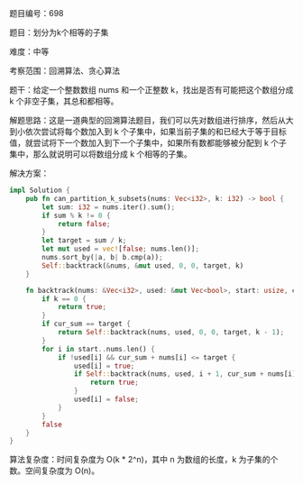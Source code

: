 题目编号：698

题目：划分为k个相等的子集

难度：中等

考察范围：回溯算法、贪心算法

题干：给定一个整数数组 nums 和一个正整数 k，找出是否有可能把这个数组分成 k 个非空子集，其总和都相等。

解题思路：这是一道典型的回溯算法题目，我们可以先对数组进行排序，然后从大到小依次尝试将每个数加入到 k 个子集中，如果当前子集的和已经大于等于目标值，就尝试将下一个数加入到下一个子集中，如果所有数都能够被分配到 k 个子集中，那么就说明可以将数组分成 k 个相等的子集。

解决方案：

```rust
impl Solution {
    pub fn can_partition_k_subsets(nums: Vec<i32>, k: i32) -> bool {
        let sum: i32 = nums.iter().sum();
        if sum % k != 0 {
            return false;
        }
        let target = sum / k;
        let mut used = vec![false; nums.len()];
        nums.sort_by(|a, b| b.cmp(a));
        Self::backtrack(&nums, &mut used, 0, 0, target, k)
    }

    fn backtrack(nums: &Vec<i32>, used: &mut Vec<bool>, start: usize, cur_sum: i32, target: i32, k: i32) -> bool {
        if k == 0 {
            return true;
        }
        if cur_sum == target {
            return Self::backtrack(nums, used, 0, 0, target, k - 1);
        }
        for i in start..nums.len() {
            if !used[i] && cur_sum + nums[i] <= target {
                used[i] = true;
                if Self::backtrack(nums, used, i + 1, cur_sum + nums[i], target, k) {
                    return true;
                }
                used[i] = false;
            }
        }
        false
    }
}
```

算法复杂度：时间复杂度为 O(k * 2^n)，其中 n 为数组的长度，k 为子集的个数。空间复杂度为 O(n)。